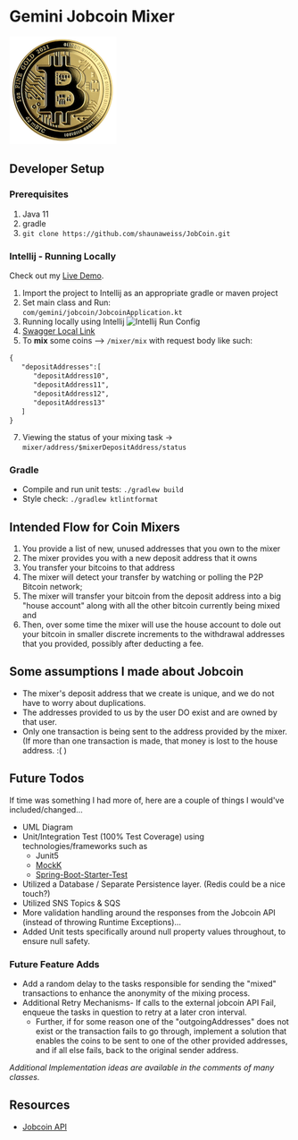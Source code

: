 # Gemini Jobcoin Mixer
![Bitcoin](docs/assets/bitcoin.png)
## Developer Setup
### Prerequisites
1. Java 11
2. gradle
4. ```git clone https://github.com/shaunaweiss/JobCoin.git```

### Intellij - Running Locally
Check out my [Live Demo](https://youtu.be/F71IHJXSv6E).
1. Import the project to Intellij as an appropriate gradle or maven project
2. Set main class and Run: <br>
   ```com/gemini/jobcoin/JobcoinApplication.kt```
3. Running locally using Intellij ![Intellij Run Config](docs/assets/JobcoinRunConfig.png)
4. [Swagger Local Link](http://localhost:8080/swagger-ui/#/)
5. To **mix** some coins --> ```/mixer/mix``` with request body like such: 
```
{
   "depositAddresses":[
      "depositAddress10",
      "depositAddress11",
      "depositAddress12",
      "depositAddress13"
   ]
}
```
7. Viewing the status of your mixing task -> ```mixer/address/$mixerDepositAddress/status```

### Gradle
* Compile and run unit tests: ```./gradlew build```
* Style check: ```./gradlew ktlintformat```

## Intended Flow for Coin Mixers
1. You provide a list of new, unused addresses that you own to the mixer
2. The mixer provides you with a new deposit address that it owns
3. You transfer your bitcoins to that address
4. The mixer will detect your transfer by watching or polling the P2P Bitcoin network;
5. The mixer will transfer your bitcoin from the deposit address into a big "house account" along with all the other bitcoin currently being mixed and
6. Then, over some time the mixer will use the house account to dole out your bitcoin in smaller discrete increments to the withdrawal addresses that you provided, possibly after deducting a fee.

## Some assumptions I made about Jobcoin
* The mixer's deposit address that we create is unique, and we do not have to worry about duplications.
* The addresses provided to us by the user DO exist and are owned by that user.
* Only one transaction is being sent to the address provided by the mixer. (If more than one transaction is made, that money is lost to the house address. :( )

## Future Todos
If time was something I had more of, here are a couple of things I would've included/changed...
* UML Diagram
* Unit/Integration Test (100% Test Coverage) using technologies/frameworks such as 
    * Junit5
    * [MockK](https://mockk.io/)
    * [Spring-Boot-Starter-Test](https://docs.spring.io/spring-boot/docs/1.0.x-SNAPSHOT/reference/html/boot-features-testing.html)
* Utilized a Database / Separate Persistence layer. (Redis could be a nice touch?)
* Utilized SNS Topics & SQS
* More validation handling around the responses from the Jobcoin API (instead of throwing Runtime Exceptions)...
* Added Unit tests specifically around null property values throughout, to ensure null safety. 

### Future Feature Adds 
* Add a random delay to the tasks responsible for sending the "mixed" transactions to enhance the anonymity of the mixing process.
* Additional Retry Mechanisms- If calls to the external jobcoin API Fail, enqueue the tasks in question to retry at a later cron interval.
  * Further, if for some reason one of the "outgoingAddresses" does not exist or the transaction fails to go through, implement a solution that enables the coins to be sent to one of the other provided addresses, and if all else fails, back to the original sender address.

_Additional Implementation ideas are available in the comments of many classes._
  
## Resources
* [Jobcoin API](https://jobcoin.gemini.com/tremble/api/)